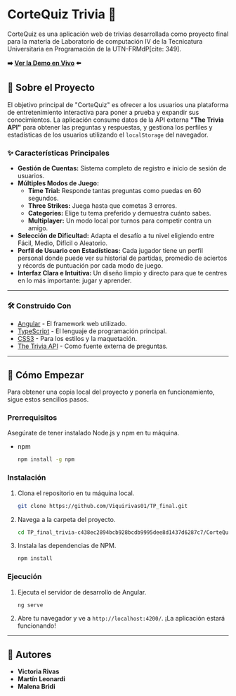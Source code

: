 
# CorteQuiz  Trivia 🧠

CorteQuiz es una aplicación web de trivias desarrollada como proyecto final para la materia de Laboratorio de computación IV de la Tecnicatura Universitaria en Programación de la UTN-FRMdP[cite: 349].

**➡️ [Ver la Demo en Vivo](https://corte-quiz.vercel.app/game) ⬅️**
## 📜 Sobre el Proyecto

El objetivo principal de "CorteQuiz" es ofrecer a los usuarios una plataforma de entretenimiento interactiva para poner a prueba y expandir sus conocimientos. La aplicación consume datos de la API externa **"The Trivia API"** para obtener las preguntas y respuestas, y gestiona los perfiles y estadísticas de los usuarios utilizando el `localStorage` del navegador.

### ✨ Características Principales

  * **Gestión de Cuentas:** Sistema completo de registro e inicio de sesión de usuarios.
  * **Múltiples Modos de Juego:**
      * **Time Trial:** Responde tantas preguntas como puedas en 60 segundos.
      * **Three Strikes:** Juega hasta que cometas 3 errores.
      * **Categories:** Elige tu tema preferido y demuestra cuánto sabes.
      * **Multiplayer:** Un modo local por turnos para competir contra un amigo.
  * **Selección de Dificultad:** Adapta el desafío a tu nivel eligiendo entre Fácil, Medio, Difícil o Aleatorio.
  * **Perfil de Usuario con Estadísticas:** Cada jugador tiene un perfil personal donde puede ver su historial de partidas, promedio de aciertos y récords de puntuación por cada modo de juego.
  * **Interfaz Clara e Intuitiva:** Un diseño limpio y directo para que te centres en lo más importante: jugar y aprender.

-----

### 🛠️ Construido Con

  * [Angular](https://angular.io/) - El framework web utilizado.
  * [TypeScript](https://www.typescriptlang.org/) - El lenguaje de programación principal.
  * [CSS3](https://developer.mozilla.org/es/docs/Web/CSS) - Para los estilos y la maquetación.
  * [The Trivia API](https://the-trivia-api.com/) - Como fuente externa de preguntas.

-----

## 🚀 Cómo Empezar

Para obtener una copia local del proyecto y ponerla en funcionamiento, sigue estos sencillos pasos.

### Prerrequisitos

Asegúrate de tener instalado Node.js y npm en tu máquina.

  * npm
    ```sh
    npm install -g npm
    ```

### Instalación

1.  Clona el repositorio en tu máquina local.
    ```sh
    git clone https://github.com/Viquirivas01/TP_final.git
    ```
2.  Navega a la carpeta del proyecto.
    ```sh
    cd TP_final_trivia-c438ec2894bcb928bcdb9995dee8d1437d6287c7/CorteQuiz
    ```
3.  Instala las dependencias de NPM.
    ```sh
    npm install
    ```

### Ejecución

1.  Ejecuta el servidor de desarrollo de Angular.
    ```sh
    ng serve
    ```
2.  Abre tu navegador y ve a `http://localhost:4200/`. ¡La aplicación estará funcionando\!

-----

## 👥 Autores

  * **Victoria Rivas**
  * **Martín Leonardi** 
  * **Malena Bridi** 
